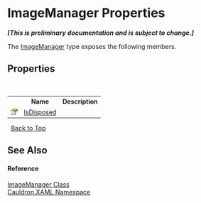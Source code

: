 # ImageManager Properties
 _**\[This is preliminary documentation and is subject to change.\]**_

The <a href="T_Cauldron_XAML_ImageManager">ImageManager</a> type exposes the following members.


## Properties
&nbsp;<table><tr><th></th><th>Name</th><th>Description</th></tr><tr><td>![Public property](media/pubproperty.gif "Public property")</td><td><a href="P_Cauldron_XAML_ImageManager_IsDisposed">IsDisposed</a></td><td /></tr></table>&nbsp;
<a href="#imagemanager-properties">Back to Top</a>

## See Also


#### Reference
<a href="T_Cauldron_XAML_ImageManager">ImageManager Class</a><br /><a href="N_Cauldron_XAML">Cauldron.XAML Namespace</a><br />